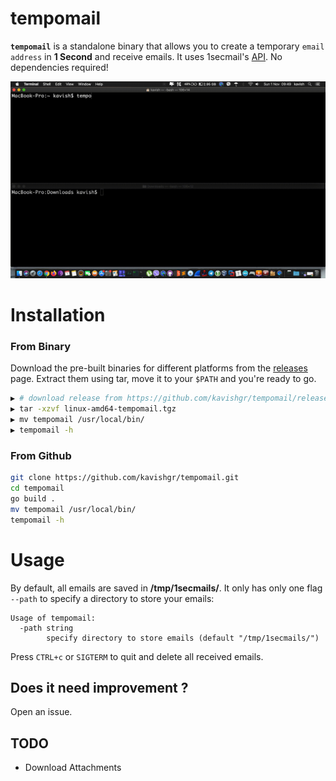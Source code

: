 # tempomail

**`tempomail`** is a standalone binary that allows you to create a temporary `email address` in **1 Second** and receive emails. It uses 1secmail's [API](https://www.1secmail.com/api/). No dependencies required!

![](demo.gif)

# Installation

### From Binary

Download the pre-built binaries for different platforms from the [releases](https://github.com/kavishgr/tempomail/releases/) page. Extract them using tar, move it to your `$PATH` and you're ready to go.

```sh
▶ # download release from https://github.com/kavishgr/tempomail/releases/
▶ tar -xzvf linux-amd64-tempomail.tgz
▶ mv tempomail /usr/local/bin/
▶ tempomail -h
```


### From Github

```sh
git clone https://github.com/kavishgr/tempomail.git
cd tempomail
go build .
mv tempomail /usr/local/bin/
tempomail -h
```

# Usage

By default, all emails are saved in **/tmp/1secmails/**. It only has only one flag `--path` to specify a directory to store your emails:

```
Usage of tempomail:
  -path string
    	specify directory to store emails (default "/tmp/1secmails/")
```

Press `CTRL+c` or `SIGTERM` to quit and delete all received emails.

## Does it need improvement ?

Open an issue.

## TODO

- Download Attachments
